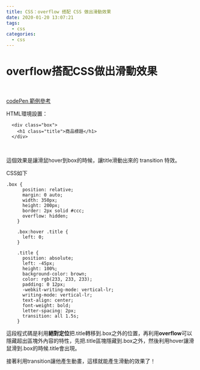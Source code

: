 ```yaml
---
title: CSS：overflow 搭配 CSS 做出滑動效果
date: 2020-01-20 13:07:21
tags:
  - css
categories: 
  - css
---
```


# overflow搭配CSS做出滑動效果

<br/>

[codePen 範例參考](https://codepen.io/Chee7o/pen/BayGQVy)

HTML環境設置：

``` 
  <div class="box">
    <h1 class="title">商品標題</h1>
  </div>
```

<br/>

這個效果是讓滑鼠hover到box的時候，讓title滑動出來的 transition 特效。

CSS如下

``` 
.box {
      position: relative;
      margin: 0 auto;
      width: 350px;
      height: 200px;
      border: 2px solid #ccc;
      overflow: hidden;
    }

    .box:hover .title {
      left: 0;
    }

    .title {
      position: absolute;
      left: -45px;
      height: 100%;
      background-color: brown;
      color: rgb(233, 233, 233);
      padding: 0 12px;
      -webkit-writing-mode: vertical-lr;
      writing-mode: vertical-lr;
      text-align: center;
      font-weight: bold;
      letter-spacing: 2px;
      transition: all 1.5s;
    }
```

這段程式碼是利用**絕對定位**把.title轉移到.box之外的位置，再利用**overflow**可以隱藏超出區塊外內容的特性，先把.title區塊隱藏到.box之外，然後利用hover讓滑鼠滑到.box的時候.title會出現。

接著利用transition讓他產生動畫，這樣就能產生滑動的效果了！

